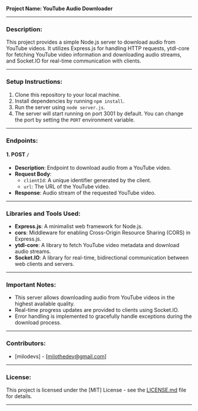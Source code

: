 **Project Name: YouTube Audio Downloader**

---

### Description:
This project provides a simple Node.js server to download audio from YouTube videos. It utilizes Express.js for handling HTTP requests, ytdl-core for fetching YouTube video information and downloading audio streams, and Socket.IO for real-time communication with clients.

---

### Setup Instructions:
1. Clone this repository to your local machine.
2. Install dependencies by running `npm install`.
3. Run the server using `node server.js`.
4. The server will start running on port 3001 by default. You can change the port by setting the `PORT` environment variable.

---

### Endpoints:

#### 1. POST `/`
- **Description**: Endpoint to download audio from a YouTube video.
- **Request Body**:
  - `clientId`: A unique identifier generated by the client.
  - `url`: The URL of the YouTube video.
- **Response**: Audio stream of the requested YouTube video.

---

### Libraries and Tools Used:
- **Express.js**: A minimalist web framework for Node.js.
- **cors**: Middleware for enabling Cross-Origin Resource Sharing (CORS) in Express.js.
- **ytdl-core**: A library to fetch YouTube video metadata and download audio streams.
- **Socket.IO**: A library for real-time, bidirectional communication between web clients and servers.

---

### Important Notes:
- This server allows downloading audio from YouTube videos in the highest available quality.
- Real-time progress updates are provided to clients using Socket.IO.
- Error handling is implemented to gracefully handle exceptions during the download process.

---

### Contributors:
- [milodevs] - [milothedev@gmail.com]

---

### License:
This project is licensed under the [MIT] License - see the [LICENSE.md](LICENSE.md) file for details.

---
